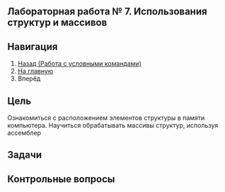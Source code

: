 ## Лабораторная работа № 7. Использования структур и массивов

## Навигация

1. [Назад (Работа с условными командами)](https://github.com/konsilerinos/ACS-labs/blob/main/Lab_6/Lab_6.md)
2. [На главную](https://github.com/konsilerinos/ACS-labs)
3. Вперёд

## Цель

Ознакомиться с расположением элементов структуры в памяти компьютера. Научиться обрабатывать массивы структур, используя ассемблер

## Задачи

## Контрольные вопросы

